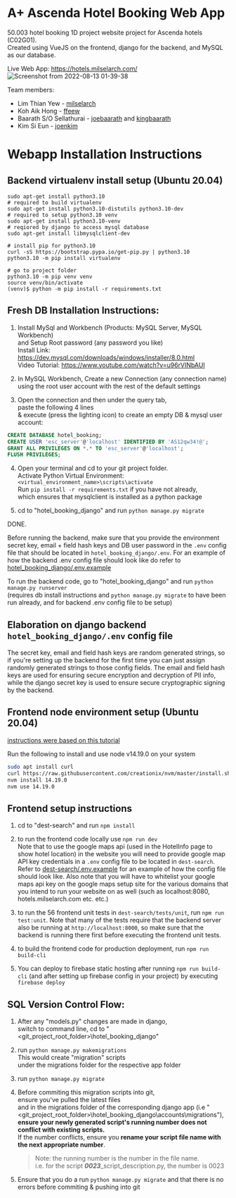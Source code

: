 # A+ Ascenda Hotel Booking Web App

50.003 hotel booking 1D project website project for Ascenda hotels (C02G01).  
Created using VueJS on the frontend, django for the backend, and MySQL as our database. 

Live Web App: https://hotels.milselarch.com/
![Screenshot from 2022-08-13 01-39-38](https://user-images.githubusercontent.com/11241733/184531792-60043299-2f72-4f4d-80ae-1bfc58fae95f.png)

Team members:  
* Lim Thian Yew - [milselarch](https://github.com/milselarch)
* Koh Aik Hong - [ffeew](https://github.com/ffeew)
* Baarath S/O Sellathurai - [joebaarath](https://github.com/joebaarath) and [kingbaarath](https://github.com/kingbaarath)
* Kim Si Eun - [joenkim](https://github.com/joenkim)

# Webapp Installation Instructions

## Backend virtualenv install setup (Ubuntu 20.04)

```shell
sudo apt-get install python3.10
# required to build virtualenv
sudo apt-get install python3.10-distutils python3.10-dev
# required to setup python3.10 venv
sudo apt-get install python3.10-venv
# reqiored by django to access mysql database
sudo apt-get install libmysqlclient-dev

# install pip for python3.10
curl -sS https://bootstrap.pypa.io/get-pip.py | python3.10
python3.10 -m pip install virtualenv

# go to project folder 
python3.10 -m pip venv venv 
source venv/bin/activate
(venv)$ python -m pip install -r requirements.txt
```

## Fresh DB Installation Instructions:
1) Install MySql and Workbench (Products: MySQL Server, MySQL Workbench)  
	and Setup Root password (any password you like)  
	Install Link: https://dev.mysql.com/downloads/windows/installer/8.0.html  
	Video Tutorial: https://www.youtube.com/watch?v=u96rVINbAUI
		
2) In MySQL Workbench, Create a new Connection (any connection name)  
	using the root user account with the rest of the default settings
	
3) Open the connection and then under the query tab,  
	paste the following 4 lines  
	& execute (press the lighting icon) to create an empty DB & mysql user account:  

```sql
CREATE DATABASE hotel_booking;  
CREATE USER 'esc_server'@'localhost' IDENTIFIED BY 'AS12qw34!@';
GRANT ALL PRIVILEGES ON *.* TO 'esc_server'@'localhost';  
FLUSH PRIVILEGES;
```
	
4) Open your terminal and cd to your git project folder.  
	Activate Python Virtual Environment: `<virtual_environment_name>\scripts\activate`  
	Run `pip install -r requirements.txt` if you have not already,  
	which ensures that mysqlclient is installed as a python package

5) cd to "hotel_booking_django" and run `python manage.py migrate`

DONE.

Before running the backend, make sure that you provide the environment secret key, email + field hash keys and DB user password in the `.env` config file that should be located in `hotel_booking_django/.env`. For an example of how the backend .env config file should look like do refer to [hotel_booking_django/.env.example](https://github.com/milselarch/hotel-booking/blob/master/hotel_booking_django/.env.example)  

To run the backend code, go to "hotel_booking_django" and run `python manage.py runserver`  
(requires db install instructions and `python manage.py migrate` to have been run already, and for backend .env config file to be setup)  

## Elaboration on django backend `hotel_booking_django/.env` config file  
The secret key, email and field hash keys are random generated strings, so if you're setting up the backend for the first time you can just assign randomly generated strings to those config fields. The email and field hash keys are used for ensuring secure encryption and decryption of PII info, while the django secret key is used to ensure secure cryptographic signing by the backend.   

## Frontend node environment setup (Ubuntu 20.04)
[instructions were based on this tutorial](https://tecadmin.net/how-to-install-nvm-on-debian-10/)

Run the following to install and use node v14.19.0 on your system
```bash
sudo apt install curl 
curl https://raw.githubusercontent.com/creationix/nvm/master/install.sh | bash
nvm install 14.19.0 
nvm use 14.19.0  
```

## Frontend setup instructions

1) cd to "dest-search" and run `npm install`  
2) to run the frontend code locally use `npm run dev`  
	Note that to use the google maps api (used in the HotelInfo page to show hotel location) in the website you will need to provide
	google map API key credentials in a `.env` config file to be located in `dest-search`.
	Refer to [dest-search/.env.example](https://github.com/milselarch/hotel-booking/blob/master/dest-search/.env.example) for an example of how the config file should look like. Also note that you will have to whitelist your google maps api key on the google maps setup site for the various domains that you intend to run your website on as well (such as localhost:8080, hotels.milselarch.com etc. etc.)
	
3) to run the 56 frontend unit tests in `dest-search/tests/unit`, run `npm run test:unit`. Note that many of the tests require that the backend server also be running at `http://localhost:8000`, so make sure that the backend is running there first before executing the frontend unit tests.
4) to build the frontend code for production deployment, run `npm run build-cli`
5) You can deploy to firebase static hosting after running `npm run build-cli` (and after setting up firebase config in your project) by executing `firebase deploy`	

## SQL Version Control Flow:
1) After any "models.py" changes are made in django,  
switch to command line, cd to "<git_project_root_folder>\hotel_booking_django"

2) run `python manage.py makemigrations`   
	This would create "migration" scripts  
	under the migrations folder for the respective app folder
	
3) run `python manage.py migrate`

4) Before commiting this migration scripts into git,  
	ensure you've pulled the latest files  
	and in the migrations folder of the corresponding django app (i.e "<git_project_root_folder>\hotel_booking_django\accounts\migrations"),  
	__ensure your newly generated script's running number does not conflict with existing scripts.__  
	If the number conflicts, ensure you __rename your script file name with the next appropriate number__.  
	>Note: the running number is the number in the file name.  
	i.e. for the script ***0023***_script_description.py, the number is 0023
	
5) Ensure that you do a run `python manage.py migrate` 
	and that there is no errors before commiting & pushing into git
